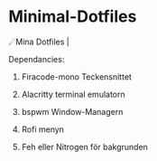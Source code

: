 # Minimal-Dotfiles
☄Mina Dotfiles
|

Dependancies:

1. Firacode-mono Teckensnittet

2. Alacritty terminal emulatorn

3. bspwm Window-Managern

4. Rofi menyn

5. Feh eller Nitrogen för bakgrunden
